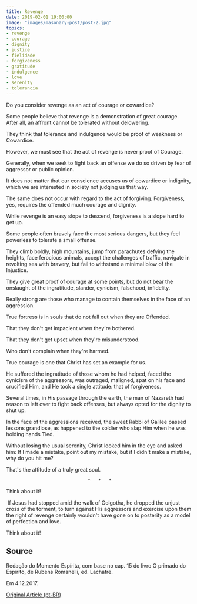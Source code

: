 ```yaml
---
title: Revenge
date: 2019-02-01 19:00:00
image: "images/masonary-post/post-2.jpg"
topics: 
- revenge
- courage
- dignity
- justice
- fielidade
- forgiveness
- gratitude
- indulgence
- love
- serenity
- tolerancia
---
```


Do you consider revenge as an act of courage or cowardice?

Some people believe that revenge is a demonstration of great courage.
After all, an affront cannot be tolerated without delowering.

They think that tolerance and indulgence would be proof of weakness or
Cowardice.

However, we must see that the act of revenge is never proof of
Courage.

Generally, when we seek to fight back an offense we do so driven by fear of
aggressor or public opinion.  

It does not matter that our conscience accuses us of cowardice or indignity, which
we are interested in society not judging us that way.

The same does not occur with regard to the act of forgiving. Forgiveness, yes, requires the
offended much courage and dignity.

While revenge is an easy slope to descend, forgiveness is a slope
hard to get up.

Some people often bravely face the most serious dangers, but
they feel powerless to tolerate a small offense.

They climb boldly, high mountains, jump from parachutes defying the
heights, face ferocious animals, accept the challenges of traffic, navigate in
revolting sea with bravery, but fail to withstand a minimal blow of the
Injustice.

They give great proof of courage at some points, but do not bear the onslaught of the
ingratitude, slander, cynicism, falsehood, infidelity.

Really strong are those who manage to contain themselves in the face of an aggression.

True fortress is in souls that do not fall out when they are
Offended.

That they don't get impacient when they're bothered.

That they don't get upset when they're misunderstood.

Who don't complain when they're harmed.

True courage is one that Christ has set an example for us.

He suffered the ingratitude of those whom he had helped, faced the cynicism of the
aggressors, was outraged, maligned, spat on his face and crucified Him, and
He took a single attitude: that of forgiveness.

Several times, in His passage through the earth, the man of Nazareth had reason to
left over to fight back offenses, but always opted for the dignity to shut up.

In the face of the aggressions received, the sweet Rabbi of Galilee passed lessons
grandiose, as happened to the soldier who slap Him when he was holding hands
Tied.  

Without losing the usual serenity, Christ looked him in the eye and asked him:
If I made a mistake, point out my mistake, but if I didn't make a mistake, why do you hit me?

That's the attitude of a truly great soul.

                                   *   *   *

Think about it!

 If Jesus had stopped amid the walk of Golgotha, he dropped the unjust cross
of the torment, to turn against His aggressors and exercise upon them the
right of revenge certainly wouldn't have gone on to posterity as a model of
perfection and love.

Think about it!

## Source
Redação do Momento Espírita, com base no cap. 15 do
livro O primado do Espírito, de Rubens Romanelli,
ed. Lachâtre.

Em 4.12.2017.


[Original Article (pt-BR)](http://momento.com.br/pt/ler_texto.php?id=950)
